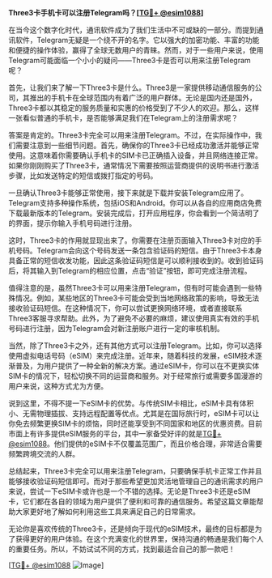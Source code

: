 **Three3卡手机卡可以注册Telegram吗？[[TG💪+ @esim1088](https://t.me/s/esim1088)]**

在当今这个数字化时代，通讯软件成为了我们生活中不可或缺的一部分。而提到通讯软件，Telegram无疑是一个绕不开的名字。它以强大的加密功能、丰富的功能和便捷的操作体验，赢得了全球无数用户的青睐。然而，对于一些用户来说，使用Telegram可能面临一个小小的疑问——Three3卡是否可以用来注册Telegram呢？

首先，让我们来了解一下Three3卡是什么。Three3是一家提供移动通信服务的公司，其推出的手机卡在全球范围内有着广泛的用户群体。无论是国内还是国外，Three3卡都以其稳定的服务质量和实惠的价格受到了不少人的欢迎。那么，这样一张看似普通的手机卡，是否能够满足我们在Telegram上的注册需求呢？

答案是肯定的。Three3卡完全可以用来注册Telegram。不过，在实际操作中，我们需要注意到一些细节问题。首先，确保你的Three3卡已经成功激活并能够正常使用。这意味着你需要确认手机卡的SIM卡已正确插入设备，并且网络连接正常。如果你刚刚购买了Three3卡，通常情况下需要按照运营商提供的说明书进行激活步骤，比如发送特定的短信或拨打指定的号码。

一旦确认Three3卡能够正常使用，接下来就是下载并安装Telegram应用了。Telegram支持多种操作系统，包括iOS和Android。你可以从各自的应用商店免费下载最新版本的Telegram。安装完成后，打开应用程序，你会看到一个简洁明了的界面，提示你输入手机号码进行注册。

这时，Three3卡的作用就显现出来了。你需要在注册页面输入Three3卡对应的手机号码。Telegram会向这个号码发送一条包含验证码的短信。由于Three3卡本身具备正常的短信收发功能，因此这条验证码短信是可以顺利接收到的。收到验证码后，将其输入到Telegram的相应位置，点击“验证”按钮，即可完成注册流程。

值得注意的是，虽然Three3卡可以用来注册Telegram，但有时可能会遇到一些特殊情况。例如，某些地区的Three3卡可能会受到当地网络政策的影响，导致无法接收验证码短信。在这种情况下，你可以尝试更换网络环境，或者直接联系Three3客服寻求帮助。此外，为了避免不必要的麻烦，建议使用真实有效的手机号码进行注册，因为Telegram会对新注册账户进行一定的审核机制。

当然，除了Three3卡之外，还有其他方式可以注册Telegram。比如，你可以选择使用虚拟电话号码（eSIM）来完成注册。近年来，随着科技的发展，eSIM技术逐渐普及，为用户提供了一种全新的解决方案。通过eSIM卡，你可以在不更换实体SIM卡的情况下，轻松切换不同的运营商和服务。对于经常旅行或需要多国漫游的用户来说，这种方式尤为方便。

说到这里，不得不提一下eSIM卡的优势。与传统SIM卡相比，eSIM卡具有体积小、无需物理插拔、支持远程配置等优点。尤其是在国际旅行时，eSIM卡可以让你免去频繁更换SIM卡的烦恼，同时还能享受到不同国家和地区的优惠资费。目前市面上有许多提供eSIM服务的平台，其中一家备受好评的就是[TG💪+ @esim1088](https://t.me/s/esim1088)。他们提供的eSIM卡不仅覆盖范围广，而且价格合理，非常适合需要频繁跨境交流的人群。

总结起来，Three3卡完全可以用来注册Telegram，只要确保手机卡正常工作并且能够接收验证码短信即可。而对于那些希望更加灵活地管理自己的通讯需求的用户来说，尝试一下eSIM卡或许也是一个不错的选择。无论是Three3卡还是eSIM卡，它们都在各自的领域为用户提供了便利和可靠的通信服务。希望这篇文章能帮助大家更好地了解如何利用这些工具来满足自己的日常需求。

无论你是喜欢传统的Three3卡，还是倾向于现代的eSIM技术，最终的目标都是为了获得更好的用户体验。在这个充满变化的世界里，保持沟通的畅通是我们每个人的重要任务。所以，不妨试试不同的方式，找到最适合自己的那一款吧！

[[TG💪+ @esim1088](https://t.me/s/esim1088) ![Image](https://i.postimg.cc/4NQfJmqS/Snipaste-2025-05-13-00-14-12.png)]